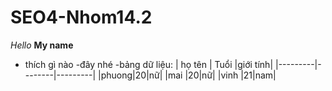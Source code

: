 # SEO4-Nhom14.2
*Hello*
**My name**
- thích gì nào
    -đây nhé
-bảng dữ liệu:
|  họ tên | Tuổi   |giới tính|
|---------|--------|---------|
|phuong|20|nữ|
|mai   |20|nữ|
|vinh  |21|nam|